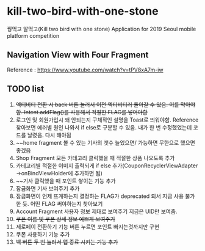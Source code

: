 # kill-two-bird-with-one-stone
꿩먹고 알먹고(Kill two bird with one stone) Application for 2019 Seoul mobile platform competition

## Navigation View with Four Fragment

Reference : <https://www.youtube.com/watch?v=tPV8xA7m-iw> 

## TODO list

1. ~~엑티비티 전환 시 back 버튼 눌러서 이전 엑티비티러 돌아갈 수 있음. 이를 막아야함. Intent.addFlag()를 사용해서 적절한 FLAG를 넣어야함~~
2. 로그인 및 회원가입시 왜 안되는지 구체적인 설명을 Toast로 띄워야함. Reference 찾아보면 에러별 원인 나와서 if else로 구분할 수 있음. 내가 한 번 수정했었는데 코드를 날렸음. 다시 해야됨
3. ~~home fragment 볼 수 있는 기사의 갯수 늘었으면/ 가능하면 무한으로 했으면 좋겠음
4. Shop Fragment 모든 카테고리 클릭했을 때 적절한 상품 나오도록 추가
5. 카테고리별 적절한 이미지 출력되게 if else 추가(CouponRecyclerViewAdapter ->onBindViewHolder에 추가하면 됨)
6. ~~기사 클릭했을 때 포인트 쌓이는 기능 추가
7. 잠금화면 기사 보여주기 추가
8. 잠금화면이 언제 뜨게하는지 결정하는 FLAG가 deprecated 되서 지금 사용 불가한 듯. 어떤 FLAG 써야하는지 찾아보기
9. Account Fragment 사용자 정보 제대로 보여주기 지금은 UID만 보여줌.
10. ~~쿠폰 이름 및 쿠폰 상세 정보 예쁘게 보여주기~~
11. 제로페이 전환하기 기능 버튼 누르면 포인트 빠지는것까지만 구현
12. 쿠폰 사용하기 기능 추가
13. ~~백 버튼 두 번 눌러서 앱 종료 시키는 기능 추가~~